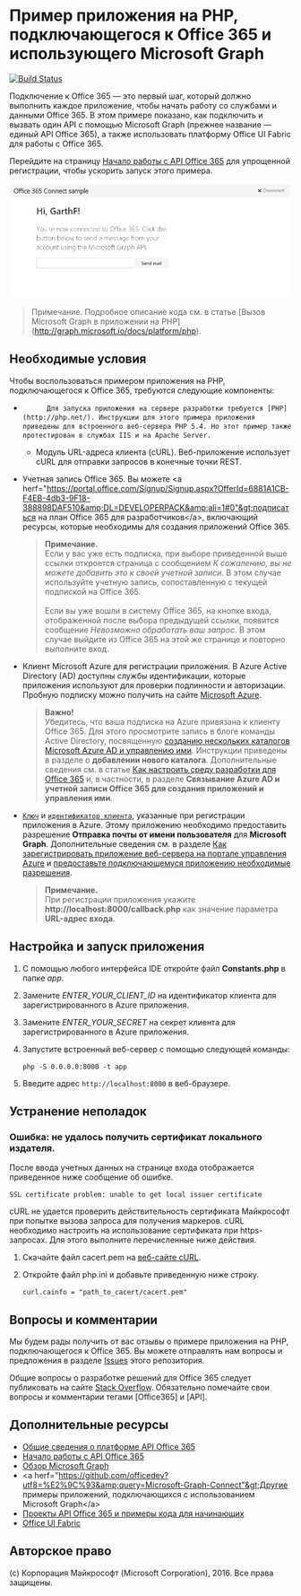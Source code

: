 # Пример приложения на PHP, подключающегося к Office 365 и использующего Microsoft Graph

[![Build Status](https://travis-ci.org/OfficeDev/O365-PHP-Microsoft-Graph-Connect.svg?branch=master)](https://travis-ci.org/OfficeDev/O365-PHP-Microsoft-Graph-Connect)

Подключение к Office 365 — это первый шаг, который должно выполнить каждое приложение, чтобы начать работу со службами и данными Office 365. В этом примере показано, как подключить и вызвать один API с помощью Microsoft Graph (прежнее название — единый API Office 365), а также использовать платформу Office UI Fabric для работы с Office 365.

Перейдите на страницу [Начало работы с API Office 365](http://dev.office.com/getting-started/office365apis?platform=option-php#setup) для упрощенной регистрации, чтобы ускорить запуск этого примера.

![Снимок экрана с примером приложения на PHP, подключающегося к Office 365](../readme-images/O365-PHP-Microsoft-Graph-Connect.png)

> Примечание. Подробное описание кода см. в статье [Вызов Microsoft Graph в приложении на PHP] (http://graph.microsoft.io/docs/platform/php).


## Необходимые условия

Чтобы воспользоваться примером приложения на PHP, подключающегося к Office 365, требуются следующие компоненты:

* 
            Для запуска приложения на сервере разработки требуется [PHP](http://php.net/). Инструкции для этого примера приложения приведены для встроенного веб-сервера PHP 5.4. Но этот пример также протестирован в службах IIS и на Apache Server.
	* Модуль URL-адреса клиента (cURL). Веб-приложение использует cURL для отправки запросов в конечные точки REST. 
* Учетная запись Office 365. Вы можете &lt;a herf="https://portal.office.com/Signup/Signup.aspx?OfferId=6881A1CB-F4EB-4db3-9F18-388898DAF510&amp;DL=DEVELOPERPACK&amp;ali=1#0"&gt;подписаться на план Office 365 для разработчиков&lt;/a&gt;, включающий ресурсы, которые необходимы для создания приложений Office 365.

     > **Примечание.**<br />
     Если у вас уже есть подписка, при выборе приведенной выше ссылки откроется страница с сообщением *К сожалению, вы не можете добавить это к своей учетной записи*. В этом случае используйте учетную запись, сопоставленную с текущей подпиской на Office 365.<br /><br />
     Если вы уже вошли в систему Office 365, на кнопке входа, отображенной после выбора предыдущей ссылки, появится сообщение *Невозможно обработать ваш запрос*. В этом случае выйдите из Office 365 на этой же странице и повторно выполните вход.
* Клиент Microsoft Azure для регистрации приложения. В Azure Active Directory (AD) доступны службы идентификации, которые приложения используют для проверки подлинности и авторизации. Пробную подписку можно получить на сайте [Microsoft Azure](https://account.windowsazure.com/SignUp).

     > **Важно!**<br />
     Убедитесь, что ваша подписка на Azure привязана к клиенту Office 365. Для этого просмотрите запись в блоге команды Active Directory, посвященную [созданию нескольких каталогов Microsoft Azure AD и управлению ими](http://blogs.technet.com/b/ad/archive/2013/11/08/creating-and-managing-multiple-windows-azure-active-directories.aspx). Инструкции приведены в разделе о **добавлении нового каталога**. Дополнительные сведения см. в статье [Как настроить среду разработки для Office 365](ht5ps://msdn.microsoft.com/office/office365/howto/setup-development-environment#bk_CreateAzureSubscription) и, в частности, в разделе **Связывание Azure AD и учетной записи Office 365 для создания приложений и управления ими**.
* [```Ключ```](app/Constants.php#L29) и [```идентификатор клиента```](app/Constants.php#L30), указанные при регистрации приложения в Azure. Этому приложению необходимо предоставить разрешение **Отправка почты от имени пользователя** для **Microsoft Graph**. Дополнительные сведения см. в разделе [Как зарегистрировать приложение веб-сервера на портале управления Azure](https://msdn.microsoft.com/office/office365/HowTo/add-common-consent-manually#bk_RegisterServerApp) и [предоставьте подключающемуся приложению необходимые разрешения](https://github.com/OfficeDev/O365-PHP-Microsoft-Graph-Connect/wiki/Grant-permissions-to-the-Connect-application-in-Azure).

     > **Примечание.**<br />
     При регистрации приложения укажите **http://localhost:8000/callback.php** как значение параметра **URL-адрес входа**.

## Настройка и запуск приложения

1. С помощью любого интерфейса IDE откройте файл **Constants.php** в папке *app*.
2. Замените *ENTER_YOUR_CLIENT_ID* на идентификатор клиента для зарегистрированного в Azure приложения.
3. Замените *ENTER_YOUR_SECRET* на секрет клиента для зарегистрированного в Azure приложения.
4. Запустите встроенный веб-сервер с помощью следующей команды:
    ```
    php -S 0.0.0.0:8000 -t app
    ```
    
5. Введите адрес ```http://localhost:8000``` в веб-браузере.

## Устранение неполадок

### Ошибка: не удалось получить сертификат локального издателя.

После ввода учетных данных на странице входа отображается приведенное ниже сообщение об ошибке.
```
SSL certificate problem: unable to get local issuer certificate
```

cURL не удается проверить действительность сертификата Майкрософт при попытке вызова запроса для получения маркеров. cURL необходимо настроить на использование сертификата при https-запросах. Для этого выполните перечисленные ниже действия.  

1. Скачайте файл cacert.pem на [веб-сайте cURL](http://curl.haxx.se/docs/caextract.html). 
2. Откройте файл php.ini и добавьте приведенную ниже строку.

	```
	curl.cainfo = "path_to_cacert/cacert.pem"
	```

## Вопросы и комментарии

Мы будем рады получить от вас отзывы о примере приложения на PHP, подключающегося к Office 365. Вы можете отправлять нам вопросы и предложения в разделе [Issues](https://github.com/OfficeDev/O365-PHP-Microsoft-Graph-Connect/issues) этого репозитория.

Общие вопросы о разработке решений для Office 365 следует публиковать на сайте [Stack Overflow](http://stackoverflow.com/questions/tagged/Office365+API). Обязательно помечайте свои вопросы и комментарии тегами [Office365] и [API].
  
## Дополнительные ресурсы

* [Общие сведения о платформе API Office 365](https://msdn.microsoft.com/office/office365/howto/platform-development-overview)
* [Начало работы с API Office 365](http://dev.office.com/getting-started/office365apis)
* [Обзор Microsoft Graph](http://graph.microsoft.io/)
* &lt;a herf="https://github.com/officedev?utf8=%E2%9C%93&amp;query=Microsoft-Graph-Connect"&gt;Другие примеры приложений, подключающихся с использованием Microsoft Graph&lt;/a&gt;
* [Проекты API Office 365 и примеры кода для начинающих](https://msdn.microsoft.com/office/office365/howto/starter-projects-and-code-samples)
* [Office UI Fabric](https://github.com/OfficeDev/Office-UI-Fabric)

## Авторское право
(c) Корпорация Майкрософт (Microsoft Corporation), 2016. Все права защищены.


